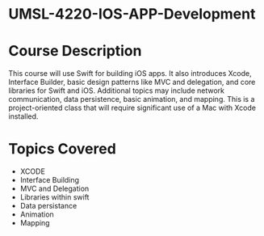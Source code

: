 # UMSL-4220-IOS-APP-Development

# Course Description
This course will use Swift for building iOS apps. It also introduces Xcode, Interface Builder, basic design patterns like MVC and delegation, and core libraries for Swift and iOS. Additional topics may include network communication, data persistence, basic animation, and mapping. This is a project-oriented class that will require significant use of a Mac with Xcode installed.

# Topics Covered
* XCODE
* Interface Building
* MVC and Delegation
* Libraries within swift
* Data persistance
* Animation
* Mapping

